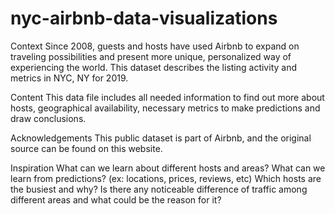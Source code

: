 # nyc-airbnb-data-visualizations
Context
Since 2008, guests and hosts have used Airbnb to expand on traveling possibilities and present more unique, personalized way of experiencing the world. This dataset describes the listing activity and metrics in NYC, NY for 2019.

Content
This data file includes all needed information to find out more about hosts, geographical availability, necessary metrics to make predictions and draw conclusions.

Acknowledgements
This public dataset is part of Airbnb, and the original source can be found on this website.

Inspiration
What can we learn about different hosts and areas?
What can we learn from predictions? (ex: locations, prices, reviews, etc)
Which hosts are the busiest and why?
Is there any noticeable difference of traffic among different areas and what could be the reason for it?
